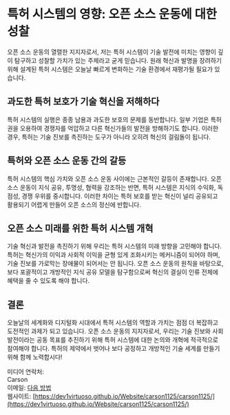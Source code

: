 # 특허 시스템의 영향: 오픈 소스 운동에 대한 성찰

오픈 소스 운동의 열렬한 지지자로서, 저는 특허 시스템이 기술 발전에 미치는 영향이 깊이 탐구하고 성찰할 가치가 있는 주제라고 굳게 믿습니다. 원래 혁신과 발명을 장려하기 위해 설계된 특허 시스템은 오늘날 빠르게 변화하는 기술 환경에서 재평가될 필요가 있습니다.

## 과도한 특허 보호가 기술 혁신을 저해하다

특허 시스템의 실행은 종종 남용과 과도한 보호의 문제를 동반합니다. 일부 기업은 특허권을 오용하여 경쟁자를 억압하고 다른 혁신가들의 발전을 방해하기도 합니다. 이러한 경우, 특허는 기술 진보를 촉진하는 도구가 아니라 오히려 혁신의 걸림돌이 됩니다.

## 특허와 오픈 소스 운동 간의 갈등

특허 시스템의 핵심 가치와 오픈 소스 운동 사이에는 근본적인 갈등이 존재합니다. 오픈 소스 운동이 지식 공유, 투명성, 협력을 강조하는 반면, 특허 시스템은 지식의 수익화, 독점성, 경쟁 우위를 중시합니다. 이러한 차이는 특허 보호를 받는 혁신이 널리 공유되고 활용되기 어렵게 만들어 오픈 소스의 정신에 반합니다.

## 오픈 소스 미래를 위한 특허 시스템 개혁

기술 혁신과 발전을 촉진하기 위해 우리는 특허 시스템의 미래 방향을 고민해야 합니다. 특허는 혁신가의 이익과 사회적 이익을 균형 있게 조화시키는 메커니즘이 되어야 하며, 기술 진보를 가로막는 장애물이 되어서는 안 됩니다. 오픈 소스 운동의 원칙을 바탕으로, 보다 포괄적이고 개방적인 지식 공유 모델을 탐구함으로써 혁신의 결실이 인류 전체에 혜택을 줄 수 있도록 해야 합니다.

## 결론

오늘날의 세계화와 디지털화 시대에서 특허 시스템의 역할과 가치는 점점 더 복잡하고 도전적인 과제가 되고 있습니다. 오픈 소스 운동의 지지자로서, 우리는 기술 진보와 사회 발전이라는 공동 목표를 추진하기 위해 특허 시스템에 대한 논의와 개혁에 적극적으로 참여해야 합니다. 특허의 제약에서 벗어나 보다 공정하고 개방적인 기술 세계를 만들기 위해 함께 노력합시다!

미디어 연락처:<br>
Carson<br>
이메일: [다음 방법](https://github.com/dev1virtuoso/Documentation/blob/main/dev1virtuoso/Attachment/dev1virtuoso/carson-wu.md)<br>
웹사이트: [https://dev1virtuoso.github.io/Website/carson1125/carson1125/](https://dev1virtuoso.github.io/Website/carson1125/carson1125/)

